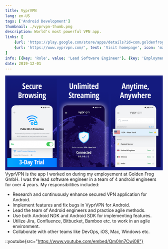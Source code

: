 ```yaml
---
title: VyprVPN
lang: en-US
tags: ['Android Development']
thumbnail: ./vyprvpn-thumb.png
description: World's most powerful VPN app.
links: [
    {url: 'https://play.google.com/store/apps/details?id=com.goldenfrog.vyprvpn.app', text: 'Get it on Google Play', icon: 'mdi:google-play'}, 
    {url: 'https://www.vyprvpn.com/', text: 'Visit homepage', icon: 'material-symbols:home-outline'}
]
info: [{key: 'Role', value: 'Lead Software Engineer'}, {key: 'Employment', value: 'Golden Frog GmbH and Powerhouse Management Inc., TX, USA'}, {key: 'Skills involved', value: ['Android SDK', 'Custom View Development', 'Performance Analysis', 'Android NDK Development', 'Continuous Integration']}, {key: 'Tech used', value: ['Java', 'Kotlin', 'Android SDK', 'Android NDK', 'Bamboo', 'Performance Monitor']}]
date: 2019-12-01
---
```

![An image](/vyprvpn.png)
<br/>
VyprVPN is the app I worked on during my employement at Golden Frog GmbH. I was the lead software engineer in a team of 4 android engineers for over 4 years. My responsibilities included:
- Research and continuously enhance secured VPN application for Android.
- Implement features and fix bugs in VyprVPN for Android.
- Lead the team of Android engineers and practice agile methods.
- Use both Android NDK and Android SDK for implementing features.
- Utilize Jira, Confluence, Bitbucket, Bamboo etc. to work in an agile environment. 
- Collaborate with other teams like DevOps, iOS, Mac, Windows etc.

::youtube{src="https://www.youtube.com/embed/Qm0lm7Cwj08"}
